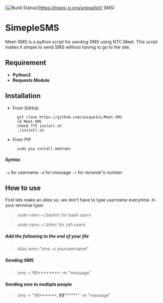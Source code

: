 [![Build Status](https://travis-ci.org/unique1o1/Meet-SMS.svg?branch=master)](https://travis-ci.org/unique1o1/
SMS)

# SimepleSMS

Meet-SMS is a python script for sending SMS using NTC Meet. This script makes it simple to send SMS without having to go to the site.

## Requirement

* **Python3**
* **Requests Module**

## Installation
* From GitHub

        git clone https://github.com/unique1o1/Meet-SMS
        cd Meet-SMS
        chmod 775 install.sh
        ./install.sh

* From PIP

        sudo pip install meetsms
        
##### Syntax

`-u` for username
`-m` for message
`-r` for receiver's number

## How to use

First lets make an _alias_ so, we don't have to type _username_ everytime.
In your terminal type:

> sudo nano ~/.bashrc for bash users

> sudo nano ~/.zshrc for zsh users

##### Add the following to the end of your file

> alias sms="sms -u yourusername"

##### Sending SMS

> sms -r 98**\*\*\*\*** -m "message"

#### Sending sms to multiple people

> sms -r "98**\*\*\*\***, 98**\*\*\*\***" -m "message"
